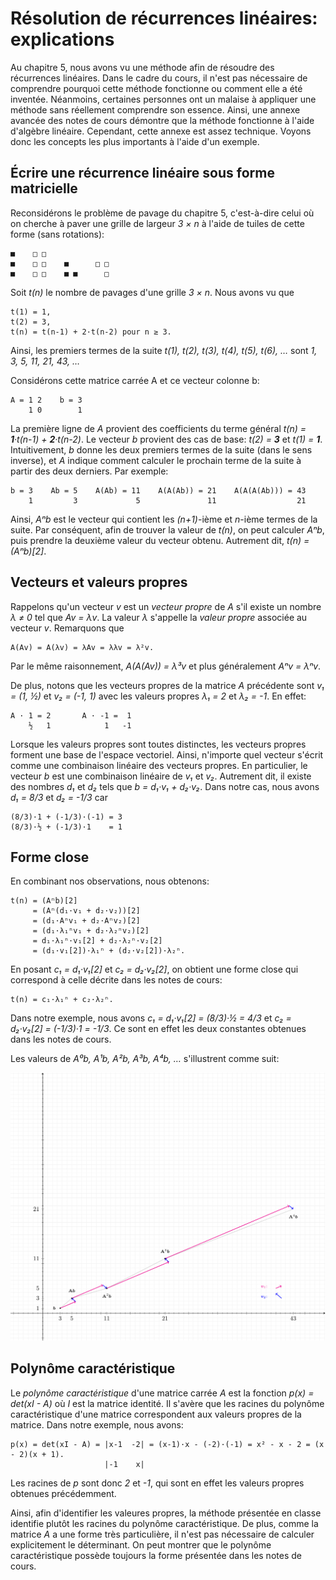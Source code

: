 # Résolution de récurrences linéaires: explications

Au chapitre 5, nous avons vu une méthode afin de résoudre des récurrences linéaires. Dans le cadre du cours,
il n'est pas nécessaire de comprendre pourquoi cette méthode fonctionne ou comment elle a été inventée.
Néanmoins, certaines personnes ont un malaise à appliquer une méthode sans réellement comprendre son essence. Ainsi,
une annexe avancée des notes de cours démontre que la méthode fonctionne à l'aide d'algèbre linéaire.
Cependant, cette annexe est assez technique. Voyons donc les concepts les plus importants à l'aide d'un exemple.

## Écrire une récurrence linéaire sous forme matricielle

Reconsidérons le problème de pavage du chapitre 5, c'est-à-dire celui où on cherche à paver une grille
de largeur _3 × n_ à l'aide de tuiles de cette forme (sans rotations):

```
■    □ □
■    □ □    ■      □ □
■    □ □    ■ ■      □
```

Soit _t(n)_ le nombre de pavages d'une grille _3 × n_. Nous avons vu que

```
t(1) = 1,
t(2) = 3,
t(n) = t(n-1) + 2·t(n-2) pour n ≥ 3.
```

Ainsi, les premiers termes de la suite _t(1), t(2), t(3), t(4), t(5), t(6), …_ sont _1, 3, 5, 11, 21, 43, …_

Considérons cette matrice carrée A et ce vecteur colonne b:

```
A = 1 2    b = 3
    1 0        1
```

La première ligne de _A_ provient des coefficients du terme général
_t(n) = **1**·t(n-1) + **2**·t(n-2)_. Le vecteur _b_ provient des
cas de base: _t(2) = **3**_ et _t(1) = **1**_. Intuitivement, _b_
donne les deux premiers termes de la suite (dans le sens inverse),
et _A_ indique comment calculer le prochain terme de la suite à partir
des deux derniers. Par exemple:

```
b = 3    Ab = 5    A(Ab) = 11    A(A(Ab)) = 21    A(A(A(Ab))) = 43
    1         3             5               11                  21
```

Ainsi, _Aⁿb_ est le vecteur qui contient les _(n+1)_-ième et _n_-ième termes de la suite.
Par conséquent, afin de trouver la valeur de _t(n)_, on peut calculer _Aⁿb_, puis prendre la
deuxième valeur du vecteur obtenu. Autrement dit, _t(n) = (Aⁿb)[2]_.

## Vecteurs et valeurs propres

Rappelons qu'un vecteur _v_ est un _vecteur propre_ de _A_ s'il existe un nombre _λ ≠ 0_
tel que _Av = λv_. La valeur _λ_ s'appelle la _valeur propre_ associée au vecteur _v_.
Remarquons que

```
A(Av) = A(λv) = λAv = λλv = λ²v.
```

Par le même raisonnement, _A(A(Av)) = λ³v_ et plus généralement _Aⁿv = λⁿv_.

De plus, notons que les vecteurs propres de la matrice _A_ précédente sont _v₁ = (1, ½)_ et _v₂ = (-1, 1)_
avec les valeurs propres _λ₁ = 2_ et _λ₂ = -1_. En effet:

```
A · 1 = 2       A · -1 =  1
    ½   1            1   -1
```

Lorsque les valeurs propres sont toutes distinctes, les vecteurs propres forment une base de l'espace
vectoriel. Ainsi, n'importe quel vecteur s'écrit comme une combinaison linéaire des vecteurs propres.
En particulier, le vecteur _b_ est une combinaison linéaire de _v₁_ et _v₂_. Autrement dit,
il existe des nombres _d₁_ et _d₂_ tels que _b = d₁·v₁ + d₂·v₂_. Dans notre cas, nous avons
_d₁ = 8/3_ et _d₂ = -1/3_ car

```
(8/3)·1 + (-1/3)·(-1) = 3
(8/3)·½ + (-1/3)·1    = 1
```

## Forme close

En combinant nos observations, nous obtenons:

```
t(n) = (Aⁿb)[2]
     = (Aⁿ(d₁·v₁ + d₂·v₂))[2]
     = (d₁·Aⁿv₁ + d₂·Aⁿv₂)[2]
     = (d₁·λ₁ⁿv₁ + d₂·λ₂ⁿv₂)[2]
     = d₁·λ₁ⁿ·v₁[2] + d₂·λ₂ⁿ·v₂[2]
     = (d₁·v₁[2])·λ₁ⁿ + (d₂·v₂[2])·λ₂ⁿ.
```

En posant _c₁ = d₁·v₁[2]_ et _c₂ = d₂·v₂[2]_, on obtient une forme close qui correspond à celle
décrite dans les notes de cours:

```
t(n) = c₁·λ₁ⁿ + c₂·λ₂ⁿ.
```

Dans notre exemple, nous avons _c₁ = d₁·v₁[2] = (8/3)·½ = 4/3_ et _c₂ = d₂·v₂[2] = (-1/3)·1 = -1/3_.
Ce sont en effet les deux constantes obtenues dans les notes de cours.

Les valeurs de _A⁰b, A¹b, A²b, A³b, A⁴b, …_ s'illustrent comme suit:

<img src="figure.png" width="600" alt="Illustration de la récurrence linéaire">

## Polynôme caractéristique

Le _polynôme caractéristique_ d'une matrice carrée _A_ est la fonction _p(x) = det(xI - A)_ où
_I_ est la matrice identité. Il s'avère que les racines du polynôme caractéristique d'une
matrice correspondent aux valeurs propres de la matrice. Dans notre exemple, nous avons:

```
p(x) = det(xI - A) = |x-1  -2| = (x-1)·x - (-2)·(-1) = x² - x - 2 = (x - 2)(x + 1).
                     |-1    x|
```

Les racines de _p_ sont donc _2_ et _-1_, qui sont en effet les valeurs propres
obtenues précédemment.

Ainsi, afin d'identifier les valeures propres, la méthode présentée en classe
identifie plutôt les racines du polynôme caractéristique. De plus, comme la matrice
_A_ a une forme très particulière, il n'est pas nécessaire de calculer explicitement
le déterminant. On peut montrer que le polynôme caractéristique possède toujours la forme présentée
dans les notes de cours.
